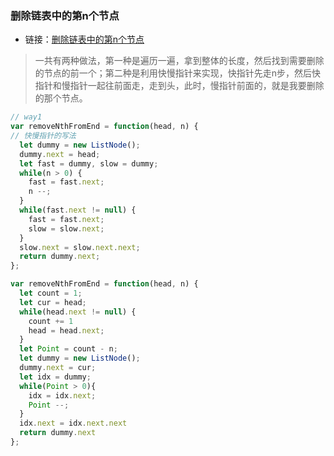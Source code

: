 ### 删除链表中的第n个节点

+ 链接：[删除链表中的第n个节点](https://leetcode.cn/submissions/detail/338829938/)

> 一共有两种做法，第一种是遍历一遍，拿到整体的长度，然后找到需要删除的节点的前一个；第二种是利用快慢指针来实现，快指针先走n步，然后快指针和慢指针一起往前面走，走到头，此时，慢指针前面的，就是我要删除的那个节点。

```js
// way1
var removeNthFromEnd = function(head, n) {
// 快慢指针的写法
  let dummy = new ListNode();
  dummy.next = head;
  let fast = dummy, slow = dummy;
  while(n > 0) {
    fast = fast.next;
    n --;
  }
  while(fast.next != null) {
    fast = fast.next;
    slow = slow.next;
  }
  slow.next = slow.next.next;
  return dummy.next;
};
```

```js
var removeNthFromEnd = function(head, n) {
  let count = 1;
  let cur = head;
  while(head.next != null) {
    count += 1
    head = head.next;
  }
  let Point = count - n;
  let dummy = new ListNode();
  dummy.next = cur;
  let idx = dummy;
  while(Point > 0){
    idx = idx.next;
    Point --;
  }
  idx.next = idx.next.next
  return dummy.next
};
```
